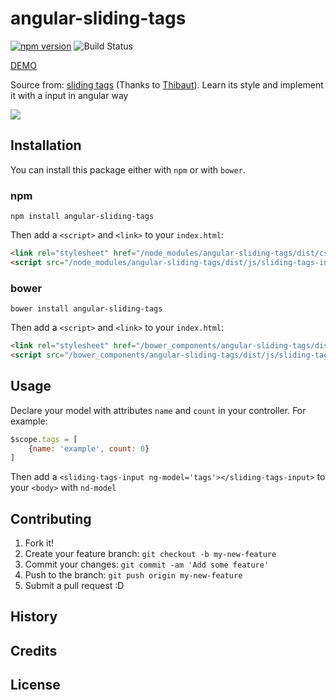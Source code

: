# angular-sliding-tags
[![npm version](https://badge.fury.io/js/angular-sliding-tags.svg)](https://badge.fury.io/js/angular-sliding-tags) ![Build Status](https://travis-ci.org/qqnc/angular-sliding-tags.svg?branch=master)

[DEMO](http://angular-sliding-tags.natecheng.me.s3-us-west-1.amazonaws.com/index.html)  

Source from: [sliding tags](https://codepen.io/Thibaut/pen/eCIkr) (Thanks to [Thibaut](https://codepen.io/Thibaut/)).  Learn its style and implement it with a input in angular way

![](https://s3-us-west-1.amazonaws.com/nate-public/sliding-tags-screenshot.jpg)

## Installation

You can install this package either with `npm` or with `bower`.

### npm

```shell
npm install angular-sliding-tags
```

Then add a `<script>` and `<link>` to your `index.html`:

```html
<link rel="stylesheet" href="/node_modules/angular-sliding-tags/dist/css/sliding-tags.css">
<script src="/node_modules/angular-sliding-tags/dist/js/sliding-tags-input.js"></script>
```

### bower

```shell
bower install angular-sliding-tags
```

Then add a `<script>` and `<link>` to your `index.html`:

```html
<link rel="stylesheet" href="/bower_components/angular-sliding-tags/dist/css/sliding-tags.css">
<script src="/bower_components/angular-sliding-tags/dist/js/sliding-tags-input.js"></script>
```

## Usage

Declare your model with attributes `name` and `count` in your controller.  For example:

```javascript
$scope.tags = [  
    {name: 'example', count: 0}  
]  
```

Then add a `<sliding-tags-input ng-model='tags'></sliding-tags-input>` to your `<body>` with `nd-model`

## Contributing

1. Fork it!
2. Create your feature branch: `git checkout -b my-new-feature`
3. Commit your changes: `git commit -am 'Add some feature'`
4. Push to the branch: `git push origin my-new-feature`
5. Submit a pull request :D

## History


## Credits


## License

